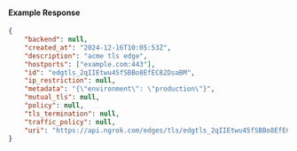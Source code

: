 <!-- Code generated for API Clients. DO NOT EDIT. -->

#### Example Response

```json
{
	"backend": null,
	"created_at": "2024-12-16T10:05:53Z",
	"description": "acme tls edge",
	"hostports": ["example.com:443"],
	"id": "edgtls_2qIIEtwu45fSBBo8EfEC82DsaBM",
	"ip_restriction": null,
	"metadata": "{\"environment\": \"production\"}",
	"mutual_tls": null,
	"policy": null,
	"tls_termination": null,
	"traffic_policy": null,
	"uri": "https://api.ngrok.com/edges/tls/edgtls_2qIIEtwu45fSBBo8EfEC82DsaBM"
}
```
